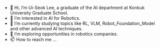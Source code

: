 - 👋 Hi, I’m Ui-Seok Lee, a graduate of the AI department at Konkuk University Graduate School.
- 👀 I’m interested in AI for Robotics.
- 🌱 I’m currently studying topics like RL, VLM, Robot_Foundation_Model and other advanced AI techniques.
- 💞️ I’m exploring opportunities in robotics companies.
- 📫 How to reach me ...

<!---
uiseoklee/uiseoklee is a ✨ special ✨ repository because its `README.md` (this file) appears on your GitHub profile.
You can click the Preview link to take a look at your changes.
--->
